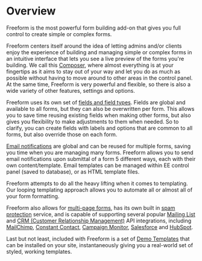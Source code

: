 # Overview

Freeform is the most powerful form building add-on that gives you full control to create simple or complex forms.

Freeform centers itself around the idea of letting admins and/or clients enjoy the experience of building and managing simple or complex forms in an intuitive interface that lets you see a live preview of the forms you're building. We call this [Composer](forms-composer.md), where almost everything is at your fingertips as it aims to stay out of your way and let you do as much as possible without having to move around to other areas in the control panel. At the same time, Freeform is very powerful and flexible, so there is also a wide variety of other features, settings and options.

Freeform uses its own set of [fields and field types](fields-field-types.md). Fields are global and available to all forms, but they can also be overwritten per form. This allows you to save time reusing existing fields when making other forms, but also gives you flexibility to make adjustments to them when needed. So to clarify, you can create fields with labels and options that are common to all forms, but also override those on each form.

[Email notifications](email-notifications.md) are global and can be reused for multiple forms, saving you time when you are managing many forms. Freeform allows you to send email notifications upon submittal of a form 5 different ways, each with their own content/template. Email templates can be managed within EE control panel (saved to database), or as HTML template files.

Freeform attempts to do all the heavy lifting when it comes to templating. Our looping templating approach allows you to automate all or almost all of your form formatting.

Freeform also allows for [multi-page forms](multi-page-forms.md), has its own built in [spam protection](spam-protection.md) service, and is capable of supporting several popular [Mailing List](mailing-list-integrations.md) and [CRM (Customer Relationship Management)](crm-integrations.md) API integrations, including [MailChimp](mailing-list-api-mailchimp.md), [Constant Contact](mailing-list-api-constant-contact.md), [Campaign Monitor](mailing-list-api-campaign-monitor.md), [Salesforce](crm-api-salesforce.md) and [HubSpot](crm-api-hubspot.md).

Last but not least, included with Freeform is a set of [Demo Templates](demo-templates.md) that can be installed on your site, instantaneously giving you a real-world set of styled, working templates.
